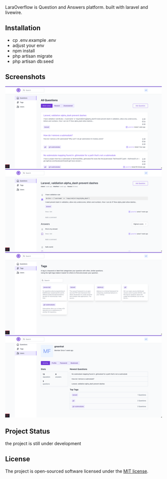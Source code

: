 LaraOverflow is Question and Answers platform. built with laravel and livewire.

## Installation
- cp .env.example .env
- adjust your env
- npm install
- php artisan migrate
- php artisan db:seed

## Screenshots

![Questions Page](/screenshots/Screenshot%202024-02-14%20at%2017.44.20.png)
![Show Question Page](/screenshots/Screenshot%202024-02-14%20at%2017.44.52.png)
![Tags Page](/screenshots/Screenshot%202024-02-14%20at%2017.45.07.png)
![Profile Page](/screenshots/Screenshot%202024-02-14%20at%2017.45.26.png)

## Project Status
the project is still under development

## License

The project is open-sourced software licensed under the [MIT license](https://opensource.org/licenses/MIT).
